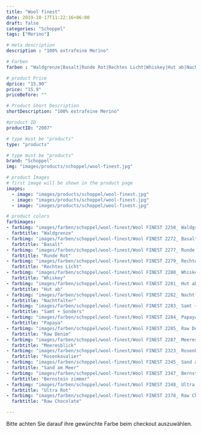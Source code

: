 ```yaml
---
title: "Wool finest"
date: 2019-10-17T11:22:16+06:00
draft: false
categories: "Schoppel"
tags: ["Merino"]

# meta description
description : "100% extrafeine Merino"

# Farben
farben : "Waldgrenze|Basalt|Runde Rot|Rechtes Licht|Whiskey|Hut ab|Nachtfalter|Samt + Sonders|Papaya|Raw Denim|Meeresblick|Rosenkavalier|Sand am Meer|Bernstein zimmer|Ultra Rot|Raw Chocolate"

# product Price
dprice: "15,90"
price: "15.9"
priceBefore: ""

# Product Short Description
shortDescription: "100% extrafeine Merino"

#product ID
productID: "2007"

# type must be "products"
type: "products"

# type must be "products"
brand: "Schoppel"
img: "images/products/schoppel/wool-finest.jpg"   

# product Images
# first image will be shown in the product page
images:
  - image: "images/products/schoppel/wool-finest.jpg"
  - image: "images/products/schoppel/wool-finest.jpg"
  - image: "images/products/schoppel/wool-finest.jpg"

# product colors
farbimages:
- farbimg: "images/farben/schoppel/wool-finest/Wool FINEST 2258_ Waldgrenze.jpg"	
  farbtitle: "Waldgrenze"
- farbimg: "images/farben/schoppel/wool-finest/Wool FINEST 2272_ Basalt.jpg"	
  farbtitle: "Basalt"
- farbimg: "images/farben/schoppel/wool-finest/Wool FINEST 2277_ Runde Rot.jpg"	
  farbtitle: "Runde Rot"
- farbimg: "images/farben/schoppel/wool-finest/Wool FINEST 2279_ Rechtes Licht.jpg"	
  farbtitle: "Rechtes Licht"
- farbimg: "images/farben/schoppel/wool-finest/Wool FINEST 2280_ Whiskey.jpg"	
  farbtitle: "Whiskey"
- farbimg: "images/farben/schoppel/wool-finest/Wool FINEST 2281_ Hut ab.jpg"	
  farbtitle: "Hut ab"
- farbimg: "images/farben/schoppel/wool-finest/Wool FINEST 2282_ Nachtfalter.jpg"	
  farbtitle: "Nachtfalter"
- farbimg: "images/farben/schoppel/wool-finest/Wool FINEST 2283_ Samt + Sonders.jpg"	
  farbtitle: "Samt + Sonders"
- farbimg: "images/farben/schoppel/wool-finest/Wool FINEST 2284_ Papaya.jpg"	
  farbtitle: "Papaya"
- farbimg: "images/farben/schoppel/wool-finest/Wool FINEST 2285_ Raw Denim.jpg"	
  farbtitle: "Raw Denim"
- farbimg: "images/farben/schoppel/wool-finest/Wool FINEST 2287_ Meeresblick.jpg"	
  farbtitle: "Meeresblick"
- farbimg: "images/farben/schoppel/wool-finest/Wool FINEST 2323_ Rosenkavalier.jpg"	
  farbtitle: "Rosenkavalier"
- farbimg: "images/farben/schoppel/wool-finest/Wool FINEST 2345_ Sand am Meer.jpg"	
  farbtitle: "Sand am Meer"
- farbimg: "images/farben/schoppel/wool-finest/Wool FINEST 2347_ Bernstein zimmer.jpg"	
  farbtitle: "Bernstein zimmer"
- farbimg: "images/farben/schoppel/wool-finest/Wool FINEST 2348_ Ultra Rot.jpg"	
  farbtitle: "Ultra Rot"
- farbimg: "images/farben/schoppel/wool-finest/Wool FINEST 2378_ Raw Chocolate.jpg"	
  farbtitle: "Raw Chocolate"

---
```


Bitte achten Sie darauf ihre gewünchte Farbe beim checkout auszuwählen.
